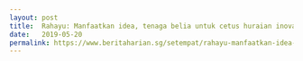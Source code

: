 ```yaml
---
layout: post
title:  Rahayu: Manfaatkan idea, tenaga belia untuk cetus huraian inovatif
date:   2019-05-20
permalink: https://www.beritaharian.sg/setempat/rahayu-manfaatkan-idea-tenaga-belia-untuk-cetus-huraian-inovatif
---
```

